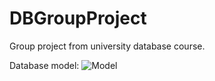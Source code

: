 # DBGroupProject
Group project from university database course.




Database model:
![Model](https://github.com/Kortexik/DBGroupProject/assets/137905044/09536c30-2421-4cad-bd87-02fa2ff57c8f)
